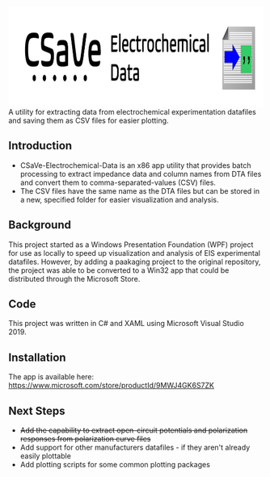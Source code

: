 <img src = "https://github.com/sap8b/CSaVe-Electrochemical-Data/blob/master/CSaVe Electrochemical Data Logo.png" align = "left" width = "1024" height = "200">

# 
A utility for extracting data from electrochemical experimentation datafiles and saving them as CSV files for easier plotting.

## Introduction
* CSaVe-Electrochemical-Data is an x86 app utility that provides batch processing to extract impedance data and column names from DTA files and convert them to comma-separated-values (CSV) files.  
* The CSV files have the same name as the DTA files but can be stored in a new, specified folder for easier visualization and analysis.

## Background
This project started as a Windows Presentation Foundation (WPF) project for use as locally to speed up visualization and analysis of EIS experimental datafiles.  However, by adding a paakaging project to the original repository, the project was able to be converted to a Win32 app that could be distributed through the Microsoft Store.

## Code
This project was written in C# and XAML using Microsoft Visual Studio 2019. 

## Installation
The app is available here: https://www.microsoft.com/store/productId/9MWJ4GK6S7ZK

## Next Steps
* <strike>Add the capability to extract open-circuit potentials and polarization responses from polarization curve files</strike>
* Add support for other manufacturers datafiles - if they aren't already easily plottable
* Add plotting scripts for some common plotting packages
